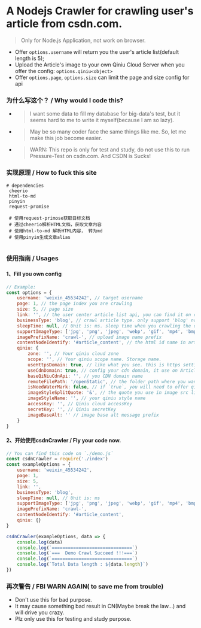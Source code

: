 # A Nodejs Crawler for crawling user's article from csdn.com.
> Only for Node.js Application, not work on browser.

- Offer `options.username` will return you the user's article list(default length is 5);
- Upload the Article's image to your own Qiniu Cloud Server when you offer the config: `options.qiniu<object>`
- Offer `options.page`, `options.size` can limit the page and size config for api

### 为什么写这个？ / Why would I code this?

- > I want some data to fill my database for big-data's test, but it seems hard to me to write it myself(because I am so lazy).
- > May be so many coder face the same things like me. So, let me make this job become easier.
- > WARN: This repo is only for test and study, do not use this to run Pressure-Test on csdn.com.
  > And CSDN is Sucks!

### 实现原理 / How to fuck this site

```shell
# dependencies
 cheerio
 html-to-md
 pinyin
 request-promise
 
 # 使用request-primose获取目标文档
 # 通过cheerio解析HTML文档，获取文章内容
 # 使用html-to-md 解析HTML内容， 转为md
 # 使用pinyin生成文章alias
 
```

### 使用指南 / Usages

#### 1、Fill you own config
```javascript
// Example:
const options = {
    username: 'weixin_45534242', // target username
    page: 1, // the page index you are crawling
    size: 5, // page size
    link: '', // the user center article list api, you can find it on csdn.com using: F12
    businessType: 'blog', // crawl article type. only support 'blog' now.
    sleepTime: null, // Unit is: ms. sleep time when you crawling the data, it may save your ip from blocking.
    supportImageType: ['jpg', 'png', 'jpeg', 'webp', 'gif', 'mp4', 'bmp', 'svg'], // support uplaod image
    imagePrefixName: 'crawl-', // upload image name prefix
    contentNodeIdentify: '#article_content', // the html id name in article node
    qiniu: {
        zone: '', // Your qiniu cloud zone
        scope: '', // Your qiniu scope name. Storage name.
        useHttpsDomain: true, // like what you see. this is https setting
        useCdnDomain: true, // config your cdn domain, it use on Article List Image
        baseQiNiuCdnApi: '', // you CDN domain name
        remoteFilePath: '/openStatic', // the folder path where you want to save img
        isNeedWaterMark: false, // if `true`, you will need to offer qiniu image style name, write it below:
        imageStyleSplitQuote: '&', // the quote you use in image src link like: https://qiniu.com/asd.png&scale-my-img
        imageStyleName: '', // your qiniu style name
        accessKey: '', // Qiniu cloud accessKey
        secretKey: '', // Qiniu secretKey
        imageBaseAlt: '' // image base alt message prefix
    }
}
```

#### 2、开始使用csdnCrawler / Fly your code now.
```javascript
// You can find this code on `./demo.js`
const csdnCrawler = require('./index')
const exampleOptions = {
    username: 'weixin_45534242',
    page: 1,
    size: 5,
    link: '',
    businessType: 'blog',
    sleepTime: null, // Unit is: ms
    supportImageType: ['jpg', 'png', 'jpeg', 'webp', 'gif', 'mp4', 'bmp', 'svg'],
    imagePrefixName: 'crawl-',
    contentNodeIdentify: '#article_content',
    qiniu: {}
}

csdnCrawler(exampleOptions, data => {
    console.log(data)
    console.log(`==============================`)
    console.log(`===  Demo Crawl Succeed !!!===`)
    console.log(`==============================`)
    console.log(`Total Data length : ${data.length}`)
})
```

### 再次警告 / FBI WARN AGAIN( to save me from trouble)
- Don't use this for bad purpose.
- It may cause something bad result in CN(Maybe break the law...) and will drive you crazy.
- Plz only use this for testing and study purpose.
